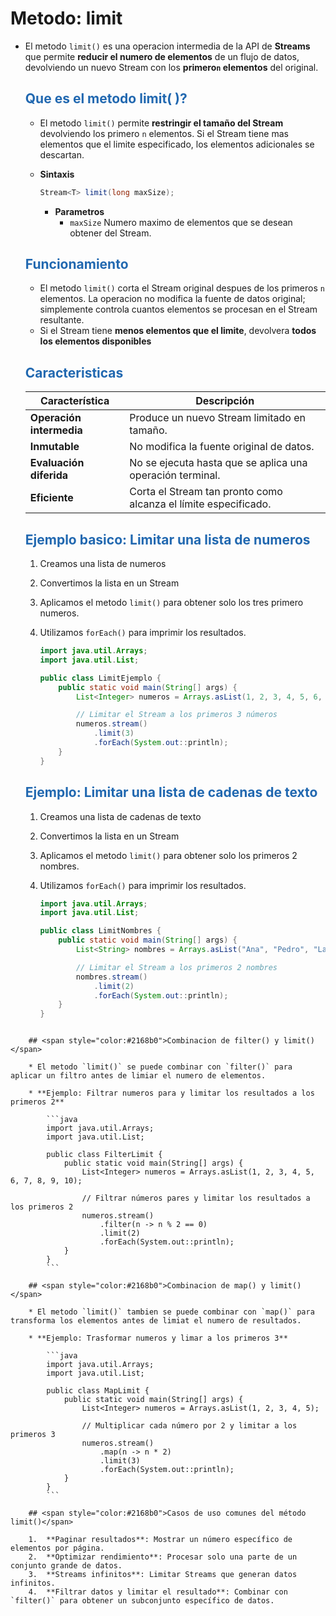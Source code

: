 # Metodo: limit

* El metodo `limit()` es una operacion intermedia de la API de **Streams** que permite **reducir el numero de elementos** de un flujo de datos, devolviendo un nuevo Stream con los **primero`n` elementos** del original.

    ## <span style="color:#2168b0">Que es el metodo limit( )?</span>
    
    * El metodo `limit()` permite **restringir el tamaño del Stream** devolviendo los primero `n` elementos. Si el Stream tiene mas elementos que el limite especificado, los elementos adicionales se descartan.
    * **Sintaxis**
    
        ```java
        Stream<T> limit(long maxSize);
        ```
        * **Parametros**
            * `maxSize` Numero maximo de elementos que se desean obtener del Stream.
            
    ## <span style="color:#2168b0">Funcionamiento</span>
    
    * El metodo `limit()` corta el Stream original despues de los primeros `n` elementos. La operacion no modifica la fuente de datos original; simplemente controla cuantos elementos se procesan en el Stream resultante.
    * Si el Stream tiene **menos elementos que el limite**, devolvera **todos los elementos disponibles**
    
    ## <span style="color:#2168b0">Caracteristicas</span>
    
    |    **Característica**    |                         **Descripción**                         |
    | ------------------------ | --------------------------------------------------------------- |
    | **Operación intermedia** | Produce un nuevo Stream limitado en tamaño.                     |
    | **Inmutable**            | No modifica la fuente original de datos.                        |
    | **Evaluación diferida**  | No se ejecuta hasta que se aplica una operación terminal.       |
    | **Eficiente**            | Corta el Stream tan pronto como alcanza el límite especificado. |


    ## <span style="color:#2168b0">Ejemplo basico: Limitar una lista de numeros</span>
    
    1. Creamos una lista de numeros
    2. Convertimos la lista en un Stream
    3. Aplicamos el metodo `limit()` para obtener solo los tres primero numeros.
    4. Utilizamos `forEach()` para imprimir los resultados.
    
        ```java
        import java.util.Arrays;
        import java.util.List;

        public class LimitEjemplo {
            public static void main(String[] args) {
                List<Integer> numeros = Arrays.asList(1, 2, 3, 4, 5, 6, 7, 8, 9, 10);

                // Limitar el Stream a los primeros 3 números
                numeros.stream()
                    .limit(3)
                    .forEach(System.out::println);
            }
        }
        ```

    ## <span style="color:#2168b0">Ejemplo: Limitar una lista de cadenas de texto</span>
    
    1. Creamos una lista de cadenas de texto
    2. Convertimos la lista en un Stream
    3. Aplicamos el metodo `limit()` para obtener solo los primeros 2 nombres.
    4. Utilizamos `forEach()` para imprimir los resultados.
    
        ```java
        import java.util.Arrays;
        import java.util.List;

        public class LimitNombres {
            public static void main(String[] args) {
                List<String> nombres = Arrays.asList("Ana", "Pedro", "Laura", "Juan", "Lucía");

                // Limitar el Stream a los primeros 2 nombres
                nombres.stream()
                    .limit(2)
                    .forEach(System.out::println);
            }
        }
```

    ## <span style="color:#2168b0">Combinacion de filter() y limit()</span>
    
    * El metodo `limit()` se puede combinar con `filter()` para aplicar un filtro antes de limiar el numero de elementos.
    
    * **Ejemplo: Filtrar numeros para y limitar los resultados a los primeros 2**
    
        ```java
        import java.util.Arrays;
        import java.util.List;

        public class FilterLimit {
            public static void main(String[] args) {
                List<Integer> numeros = Arrays.asList(1, 2, 3, 4, 5, 6, 7, 8, 9, 10);

                // Filtrar números pares y limitar los resultados a los primeros 2
                numeros.stream()
                    .filter(n -> n % 2 == 0)
                    .limit(2)
                    .forEach(System.out::println);
            }
        }
        ```

    ## <span style="color:#2168b0">Combinacion de map() y limit()</span>
    
    * El metodo `limit()` tambien se puede combinar con `map()` para transforma los elementos antes de limiat el numero de resultados.
    
    * **Ejemplo: Trasformar numeros y limar a los primeros 3**
    
        ```java
        import java.util.Arrays;
        import java.util.List;

        public class MapLimit {
            public static void main(String[] args) {
                List<Integer> numeros = Arrays.asList(1, 2, 3, 4, 5);

                // Multiplicar cada número por 2 y limitar a los primeros 3
                numeros.stream()
                    .map(n -> n * 2)
                    .limit(3)
                    .forEach(System.out::println);
            }
        }
        ```

    ## <span style="color:#2168b0">Casos de uso comunes del método limit()</span>

    1.  **Paginar resultados**: Mostrar un número específico de elementos por página.
    2.  **Optimizar rendimiento**: Procesar solo una parte de un conjunto grande de datos.
    3.  **Streams infinitos**: Limitar Streams que generan datos infinitos.
    4.  **Filtrar datos y limitar el resultado**: Combinar con `filter()` para obtener un subconjunto específico de datos.




        



